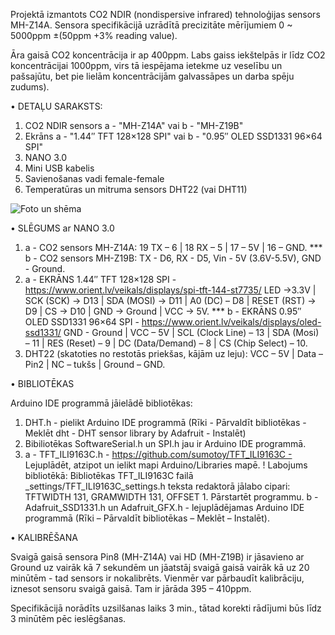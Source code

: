 Projektā izmantots CO2 NDIR (nondispersive infrared) tehnoloģijas sensors MH-Z14A.
Sensora specifikācijā uzrādītā precizitāte mērījumiem 0 ~ 5000ppm ±(50ppm +3% reading value).

Āra gaisā CO2 koncentrācija ir ap 400ppm. Labs gaiss iekštelpās ir līdz CO2 koncentrācijai 1000ppm,
virs tā iespējama ietekme uz veselību un pašsajūtu, bet pie lielām koncentrācijām galvassāpes un darba spēju zudums).

• DETAĻU SARAKSTS:

1) CO2 NDIR sensors a - "MH-Z14A" vai b - "MH-Z19B"
2) Ekrāns a - "1.44″ TFT 128×128 SPI" vai b - "0.95″ OLED SSD1331 96×64 SPI"
3) NANO 3.0
4) Mini USB kabelis
5) Savienošanas vadi female-female
6) Temperatūras un mitruma sensors DHT22 (vai DHT11)

![Foto un shēma](https://www.orient.lv/wp-content/uploads/2019/11/co2-mhz14-dht22-tft128x128-nano.jpg)


• SLĒGUMS ar NANO 3.0

1) a - CO2 sensors MH-Z14A:
19 TX – 6 | 18 RX – 5 | 17 – 5V | 16 – GND. 
*** b - CO2 sensors MH-Z19B:
TX - D6, RX - D5, Vin - 5V (3.6V-5.5V), GND - Ground. 
2) a - EKRĀNS 1.44″ TFT 128×128 SPI - https://www.orient.lv/veikals/displays/spi-tft-144-st7735/
LED ->3.3V | SCK (SCK) -> D13 | SDA (MOSI) -> D11 | A0 (DC) – D8 | RESET (RST) -> D9 | CS -> D10 | GND -> Ground | VCC -> 5V. 
*** b - EKRĀNS 0.95″ OLED SSD1331 96×64 SPI - https://www.orient.lv/veikals/displays/oled-ssd1331/
GND  - Ground | VCC – 5V | SCL (Clock Line) – 13 | SDA (Mosi) – 11 | RES (Reset) – 9 | DC (Data/Demand) – 8 | CS (Chip Select) – 10. 
3) DHT22 (skatoties no restotās priekšas, kājām uz leju):
VCC – 5V | Data – Pin2 | NC – tukšs | Ground – GND. 


• BIBLIOTĒKAS

Arduino IDE programmā jāielādē bibliotēkas:
1) DHT.h - pielikt Arduino IDE programmā (Rīki - Pārvaldīt bibliotēkas - Meklēt dht - DHT sensor library by Adafruit - Instalēt)
2) Bibiliotēkas SoftwareSerial.h un SPI.h jau ir Arduino IDE programmā.
3) a - TFT_ILI9163C.h - https://github.com/sumotoy/TFT_ILI9163C - Lejuplādēt, atzipot un ielikt mapi Arduino/Libraries mapē.
! Labojums bibliotēkā:
Bibliotēkas TFT_ILI9163C failā _settings/TFT_ILI9163C_settings.h teksta redaktorā jālabo cipari: 
TFTWIDTH 131, GRAMWIDTH 131, OFFSET 1. Pārstartēt programmu. 
b - Adafruit_SSD1331.h un Adafruit_GFX.h - lejuplādējamas Arduino IDE programmā (Rīki – Pārvaldīt bibliotēkas – Meklēt – Instalēt).


• KALIBRĒŠANA

Svaigā gaisā sensora Pin8 (MH-Z14A) vai HD (MH-Z19B) ir jāsavieno ar Ground uz vairāk kā 7 sekundēm un jāatstāj svaigā gaisā vairāk kā uz 20 minūtēm - tad sensors ir nokalibrēts.
Vienmēr var pārbaudīt kalibrāciju, iznesot sensoru svaigā gaisā. Tam ir jārāda 395 – 410ppm.

Specifikācijā norādīts uzsilšanas laiks 3 min., tātad korekti rādījumi būs līdz 3 minūtēm pēc ieslēgšanas.
